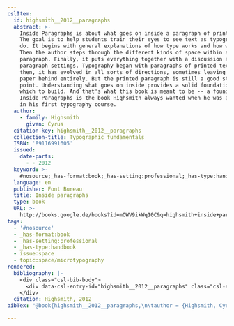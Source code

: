```yaml
---
cslItem:
  id: highsmith__2012__paragraphs
  abstract: >-
    Inside Paragraphs is about what goes on inside a paragraph of printed text.
    The goal is to help students train their eyes to see text as typographers
    do. It begins with general explanations of how type works and how we read.
    Then the author steps through the different kinds of space within a
    paragraph. Finally, it puts everything together with a discussion about
    paragraph settings. Typography began with paragraphs of printed text. Since
    then, it has evolved in all sorts of directions, sometimes leaving ink and
    paper behind entirely. But the printed paragraph is still a good starting
    point. Understanding what goes on inside provides a solid foundation on
    which to build. And that's what this book is meant to be -- a foundation.
    Inside Paragraphs is the book Highsmith always wanted when he was a student
    in his first typography course.
  author:
    - family: Highsmith
      given: Cyrus
  citation-key: highsmith__2012__paragraphs
  collection-title: Typographic fundamentals
  ISBN: '89116991605'
  issued:
    date-parts:
      - - 2012
  keyword: >-
    #nosource;_has-format:book;_has-setting:professional;_has-type:handbook;collection::space::microtypography
  language: en
  publisher: Font Bureau
  title: Inside paragraphs
  type: book
  URL: >-
    http://books.google.de/books?id=mOWV9ikWq10C&q=highsmith+inside+paragraphs&dq=highsmith+inside+paragraphs&hl=&cd=1&source=gbs_api
tags:
  - '#nosource'
  - _has-format:book
  - _has-setting:professional
  - _has-type:handbook
  - issue:space
  - topic:space/microtypography
rendered:
  bibliography: |-
    <div class="csl-bib-body">
      <div data-csl-entry-id="highsmith__2012__paragraphs" class="csl-entry">Highsmith, C. 2012 <i>Inside paragraphs</i>. Font Bureau (Typographic fundamentals). Available at: http://books.google.de/books?id=mOWV9ikWq10C&#38;q=highsmith+inside+paragraphs&#38;dq=highsmith+inside+paragraphs&#38;hl=&#38;cd=1&#38;source=gbs_api.</div>
    </div>
  citation: Highsmith, 2012
bibTex: "@book{highsmith__2012__paragraphs,\n\tauthor = {Highsmith, Cyrus},\n\tseries = {Typographic fundamentals},\n\tyear = {2012},\n\tpublisher = {Font Bureau},\n\ttitle = {Inside paragraphs},\n}\n\n"

---
```

